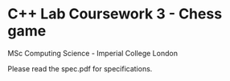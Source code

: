 # C++ Lab Coursework 3 - Chess game
MSc Computing Science - Imperial College London

Please read the spec.pdf for specifications.
